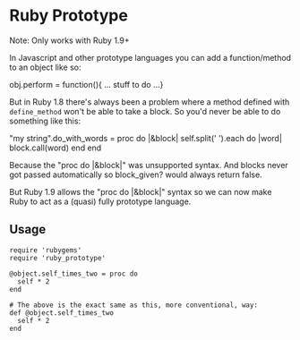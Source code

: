 # Ruby Prototype

Note: Only works with Ruby 1.9+

In Javascript and other prototype languages you can add a
function/method to an object like so:

 obj.perform = function(){ ... stuff to do ...}

But in Ruby 1.8 there's always been a problem where a method
defined with `define_method` won't be able to take a block.
So you'd never be able to do something like this:

"my string".do_with_words = proc do |&block|
  self.split(' ').each do |word|
    block.call(word)
  end
end

Because the "proc do |&block|" was unsupported syntax.  And blocks
never got passed automatically so block_given? would always return
false.

But Ruby 1.9 allows the "proc do |&block|" syntax so we can now make
Ruby to act as a (quasi) fully prototype language.

## Usage

    require 'rubygems'
    require 'ruby_prototype'
    
    @object.self_times_two = proc do
      self * 2
    end
    
    # The above is the exact same as this, more conventional, way:
    def @object.self_times_two
      self * 2
    end

